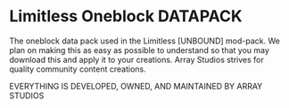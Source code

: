 # Limitless Oneblock DATAPACK
The oneblock data pack used in the Limitless [UNBOUND] mod-pack. 
We plan on making this as easy as possible to understand so that you may download this and apply it to your creations.
Array Studios strives for quality community content creations.





EVERYTHING IS DEVELOPED, OWNED, AND MAINTAINED BY ARRAY STUDIOS
